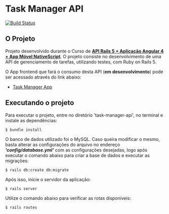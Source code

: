 # Task Manager API

[![Build Status](https://travis-ci.org/wdmeida/task-manager-api.svg?branch=master)](https://travis-ci.org/wdmeida/task-manager-api)

## O Projeto

Projeto desenvolvido durante o Curso de [**API Rails 5 + Aplicação Angular 4 + App Móvel NativeScript**](https://www.udemy.com/rails-angular-nativescript-apis-e-apicativos-android-ios-e-web/learn/v4/overview). O projeto consiste no desenvolvimento de uma API de gerenciamento de tarefas, utilizando testes, com Ruby on Rails 5.

O App frontend que fará o consumo desta API (**em desenvolvimento**) pode ser acessado através do link abaixo:

* [Task Manager App](https://github.com/wdmeida/task-manager-api)


## Executando o projeto

Para executar o projeto, entre no diretório 'task-manager-api', no terminal e instale as dependências:

```$ bundle install```

O banco de dados utilizado foi o MySQL. Caso queira modificar o mesmo, basta alterar as configurações do arquivo no endereço ***'config/database.yml'*** com as configurações desejadas, logo após executar o comando abaixo para criar a base de dados e executar as migrações:

```$ rails db:create db:migrate```

Após isso, inicie o servidor da aplicação:

```$ rails server```

Utilize o comando abaixo para verificar as rotas disponíveis:

```$ rails routes```


